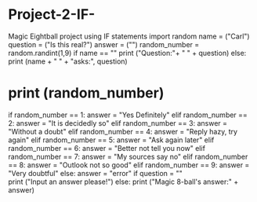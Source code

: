 # Project-2-IF-
Magic Eightball project using IF statements
import random
name = ("Carl")
question = ("Is this real?")
answer = ("")
random_number = random.randint(1,9)
if name == ""
  print ("Question:"+ " " + question)
else:
print (name + " " + "asks:", question)
# print (random_number)
if random_number == 1:
  answer = "Yes Definitely"
elif random_number == 2:
  answer = "It is decidedly so"
elif random_number == 3:
  answer = "Without a doubt"
elif random_number == 4:
 answer = "Reply hazy, try again"
elif random_number == 5:
 answer = "Ask again later"
elif random_number == 6:
 answer =  "Better not tell you now"
elif random_number == 7:
 answer =  "My sources say no"
elif random_number == 8:
  answer = "Outlook not so good"
elif random_number == 9:
  answer = "Very doubtful"
else: 
  answer = "error"
if question = ""  
  print ("Input an answer please!")
else:
print ("Magic 8-ball's answer:" + answer)
